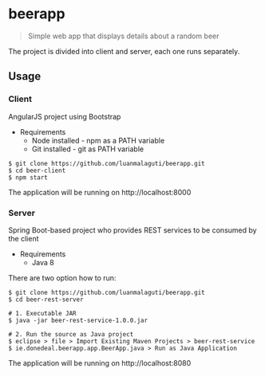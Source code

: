 # beerapp

> Simple web app that displays details about a random beer

The project is divided into client and server, each one runs separately.

## Usage

### Client
AngularJS project using Bootstrap

* Requirements
  - Node installed - npm as a PATH variable 
  - Git installed - git as PATH variable

```console
$ git clone https://github.com/luanmalaguti/beerapp.git
$ cd beer-client
$ npm start
```
The application will be running on http://localhost:8000

### Server
Spring Boot-based project who provides REST services to be consumed by the client

* Requirements
  - Java 8
  
There are two option how to run:
```console
$ git clone https://github.com/luanmalaguti/beerapp.git
$ cd beer-rest-server

# 1. Executable JAR
$ java -jar beer-rest-service-1.0.0.jar

# 2. Run the source as Java project
$ eclipse > file > Import Existing Maven Projects > beer-rest-service
$ ie.donedeal.beerapp.app.BeerApp.java > Run as Java Application
```
The application will be running on http://localhost:8080

